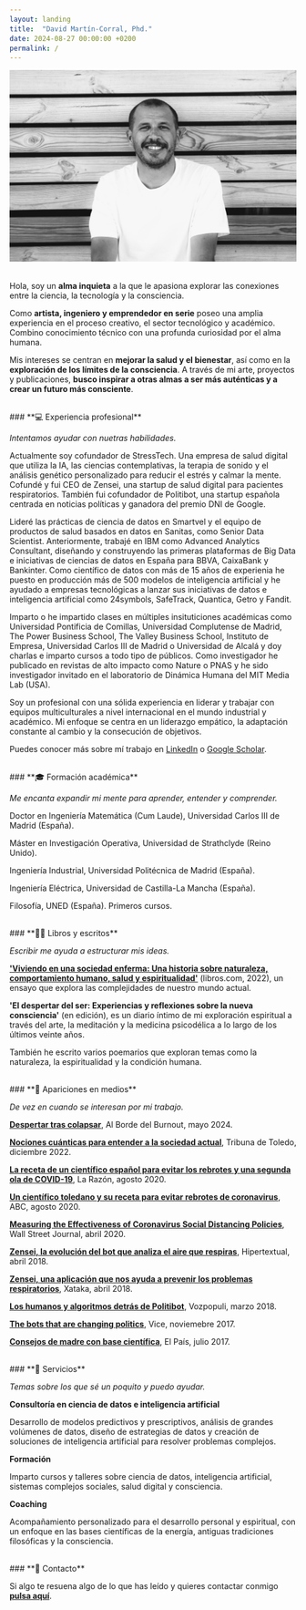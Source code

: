 ```yaml
---
layout: landing
title:  "David Martín-Corral, Phd."
date: 2024-08-27 00:00:00 +0200
permalink: /
---
```


![David Martín-Corral](/assets/img/David.jpg)
<br>
<br>

Hola, soy un **alma inquieta** a la que le apasiona explorar las conexiones entre la ciencia, la tecnología y la consciencia.

Como **artista, ingeniero y emprendedor en serie** poseo una amplia experiencia en el proceso creativo, el sector tecnológico y académico. Combino conocimiento técnico con una profunda curiosidad por el alma humana.

Mis intereses se centran en **mejorar la salud y el bienestar**, así como en la **exploración de los límites de la consciencia**. A través de mi arte, proyectos y publicaciones, **busco inspirar a otras almas a ser más auténticas y a crear un futuro más consciente**.

<br>
### **💻 Experiencia profesional**

_Intentamos ayudar con nuetras habilidades._

Actualmente soy cofundador de StressTech. Una empresa de salud digital que utiliza la IA, las ciencias contemplativas, la terapia de sonido y el análisis genético personalizado para reducir el estrés y calmar la mente. Cofundé y fui CEO de Zensei, una startup de salud digital para pacientes respiratorios. También fui cofundador de Politibot, una startup española centrada en noticias políticas y ganadora del premio DNI de Google. 

Lideré las prácticas de ciencia de datos en Smartvel y el equipo de productos de salud basados en datos en Sanitas, como Senior Data Scientist. Anteriormente, trabajé en IBM como Advanced Analytics Consultant, diseñando y construyendo las primeras plataformas de Big Data e iniciativas de ciencias de datos en España para BBVA, CaixaBank y Bankinter. Como científico de datos con más de 15 años de experienia he puesto en producción más de 500 modelos de inteligencia artificial y he ayudado a empresas tecnológicas a lanzar sus iniciativas de datos e inteligencia artificial como 24symbols, SafeTrack, Quantica, Getro y Fandit.

Imparto o he impartido clases en múltiples insituticiones académicas como Universidad Pontificia de Comillas, Universidad Complutense de Madrid, The Power Business School, The Valley Business School, Instituto de Empresa, Universidad Carlos III de Madrid o Universidad de Alcalá y doy charlas e imparto cursos a todo tipo de públicos. Como investigador he publicado en revistas de alto impacto como Nature o PNAS y he sido investigador invitado en el laboratorio de Dinámica Humana del MIT Media Lab (USA). 

Soy un profesional con una sólida experiencia en liderar y trabajar con equipos multiculturales a nivel internacional en el mundo industrial y académico. Mi enfoque se centra en un liderazgo empático, la adaptación constante al cambio y la consecución de objetivos.

Puedes conocer más sobre mí trabajo en [LinkedIn](https://www.linkedin.com/in/davidmartincorralcalvo/) o [Google Scholar](https://scholar.google.com/citations?user=iQ2rQNkAAAAJ&hl=en).

<br>
### **🎓 Formación académica**

_Me encanta expandir mi mente para aprender, entender y comprender._

Doctor en Ingeniería Matemática (Cum Laude), Universidad Carlos III de Madrid (España).

Máster en Investigación Operativa, Universidad de Strathclyde (Reino Unido).

Ingeniería Industrial, Universidad Politécnica de Madrid (España).

Ingeniería Eléctrica, Universidad de Castilla-La Mancha (España).  

Filosofía, UNED (España). Primeros cursos.

<br>
### **✍🏻 Libros y escritos**

_Escribir me ayuda a estructurar mis ideas._

**['Viviendo en una sociedad enferma: Una historia sobre naturaleza, comportamiento humano, salud y espiritualidad'](https://libros.com/comprar/covid-19-viviendo-en-una-sociedad-enferma/)** (libros.com, 2022), un ensayo que explora las complejidades de nuestro mundo actual. 

**'El despertar del ser: Experiencias y reflexiones sobre la nueva consciencia'** (en edición), es un diario íntimo de mi exploración espiritual a través del arte, la meditación y la medicina psicodélica a lo largo de los últimos veinte años.

También he escrito varios poemarios que exploran temas como la naturaleza, la espiritualidad y la condición humana.

<br>
### **📸 Apariciones en medios**

_De vez en cuando se interesan por mi trabajo._

**[Despertar tras colapsar](https://open.spotify.com/episode/59KAv9UTAkd5BQsDvl56ww)**, Al Borde del Burnout, mayo 2024.

**[Nociones cuánticas para entender a la sociedad actual](https://www.latribunadetoledo.es/Noticia/Z4F631007-E3B7-2503-D2EEC6ECB263F23F/202212/Nociones-cuanticas-para-entender-a-la-sociedad-actual)**, Tribuna de Toledo, diciembre 2022.

**[La receta de un científico español para evitar los rebrotes y una segunda ola de COVID-19](https://www.larazon.es/sociedad/20200809/4dbtletasne3fmenpvw6fwnk6a.html)**, La Razón, agosto 2020.

**[Un científico toledano y su receta para evitar rebrotes de coronavirus](https://www.abc.es/espana/castilla-la-mancha/toledo/abci-cientifico-toledano-y-receta-para-evitar-rebrotes-202008092022_noticia.html)**, ABC, agosto 2020.

**[Measuring the Effectiveness of Coronavirus Social Distancing Policies](https://www.wsj.com/articles/measuring-the-effectiveness-of-coronavirus-social-distancing-policies-01586547592)**, Wall Street Journal, abril 2020.

**[Zensei, la evolución del bot que analiza el aire que respiras](https://hipertextual.com/2018/04/zensei-app-ambiente)**, Hipertextual, abril 2018.

**[Zensei, una aplicación que nos ayuda a prevenir los problemas respiratorios](https://www.xatakamovil.com/aplicaciones/zensei-una-aplicacion-que-nos-ayuda-a-prevenir-los-problemas-respiratorios)**, Xataka, abril 2018.

**[Los humanos y algoritmos detrás de Politibot](https://www.vozpopuli.com/economia-y-finanzas/startups/humanos-algoritmos-detras-Politibot-chatbot-startup-telegram-inteligencia-artificial_0_1096691048.html)**, Vozpopuli, marzo 2018.

**[The bots that are changing politics](https://www.vice.com/en/article/mb37k4/twitter-facebook-google-bots-misinformation-changing-politics)**, Vice, noviemebre 2017.

**[Consejos de madre con base científica](https://elpais.com/elpais/2017/07/12/talento_digital/1499880554_103986.html)**, El País, julio 2017.

<br>
### **🤝 Servicios**

_Temas sobre los que sé un poquito y puedo ayudar._

**Consultoría en ciencia de datos e inteligencia artificial**

Desarrollo de modelos predictivos y prescriptivos, análisis de grandes volúmenes de datos, diseño de estrategias de datos y creación de soluciones de inteligencia artificial para resolver problemas complejos.

**Formación**

Imparto cursos y talleres sobre ciencia de datos, inteligencia artificial, sistemas complejos sociales, salud digital y consciencia.

**Coaching**

Acompañamiento personalizado para el desarrollo personal y espiritual, con un enfoque en las bases científicas de la energía, antiguas tradiciones filosóficas y la consciencia.

<br>
### **💬 Contacto**

Si algo te resuena algo de lo que has leído y quieres contactar conmigo [**pulsa aquí**](mailto:dmartincc84@gmail.com).

<br>
<br>
